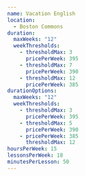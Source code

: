 ```yaml
---
name: Vacation English
location:
  - Boston Commons
duration:
  maxWeeks: "12"
  weekThresholds:
    - thresholdMax: 3
      pricePerWeek: 395
    - thresholdMax: 7
      pricePerWeek: 390
    - thresholdMax: 12
      pricePerWeek: 385
durationOptions:
  maxWeeks: "12"
  weekThresholds:
    - thresholdMax: 3
      pricePerWeek: 395
    - thresholdMax: 5
      pricePerWeek: 390
    - pricePerWeek: 385
      thresholdMax: 12
hoursPerWeek: 15
lessonsPerWeek: 18
minutesPerLesson: 50
---
```

